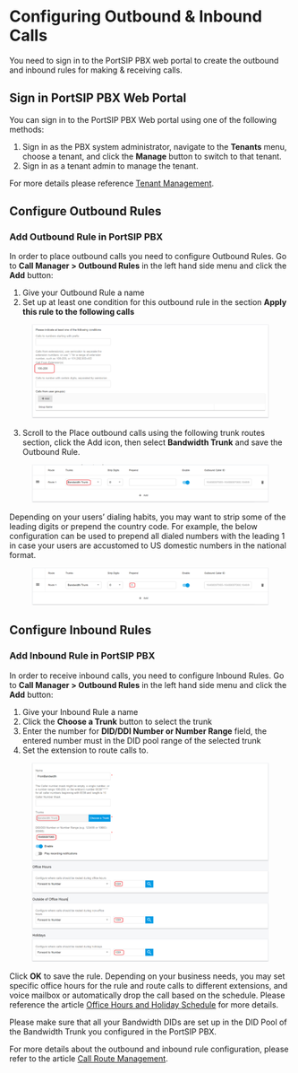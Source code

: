 # Configuring Outbound & Inbound Calls

You need to sign in to the PortSIP PBX web portal to create the outbound and inbound rules for making & receiving calls.

## Sign in PortSIP PBX Web Portal

You can sign in to the PortSIP PBX Web portal using one of the following methods:

1. Sign in as the PBX system administrator, navigate to the **Tenants** menu, choose a tenant, and click the **Manage** button to switch to that tenant.
2. Sign in as a tenant admin to manage the tenant.

For more details please reference [Tenant Management](../../portsip-pbx-administration-guide/3-tenant-management.md).

## Configure Outbound Rules

### Add Outbound Rule in PortSIP PBX

In order to place outbound calls you need to configure Outbound Rules. Go to **Call Manager > Outbound Rules** in the left hand side menu and click the **Add** button:

1. Give your Outbound Rule a name
2. Set up at least one condition for this outbound rule in the section **Apply this rule to the following calls**

<figure><img src="../../../.gitbook/assets/wavix-fig21.png" alt=""><figcaption></figcaption></figure>

3. Scroll to the Place outbound calls using the following trunk routes section, click the Add icon, then select **Bandwidth Trunk** and save the Outbound Rule.

<figure><img src="../../../.gitbook/assets/bandwidth_trunk_3.png" alt=""><figcaption></figcaption></figure>

Depending on your users’ dialing habits, you may want to strip some of the leading digits or prepend the country code. For example, the below configuration can be used to prepend all dialed numbers with the leading 1 in case your users are accustomed to US domestic numbers in the national format.

<figure><img src="../../../.gitbook/assets/bandwidth_trunk_4.png" alt=""><figcaption></figcaption></figure>

## Configure Inbound Rules

### Add Inbound Rule in PortSIP PBX

In order to receive inbound calls, you need to configure Inbound Rules. Go to **Call Manager > Outbound Rules** in the left hand side menu and click the **Add** button:

1. Give your Inbound Rule a name
2. Click the **Choose a Trunk** button to select the trunk
3. Enter the number for **DID/DDI Number or Number Range** field, the entered number must in the DID pool range of the selected trunk
4. Set the extension to route calls to.

<figure><img src="../../../.gitbook/assets/bandwidth_trunk_5.png" alt=""><figcaption></figcaption></figure>

Click **OK** to save the rule. Depending on your business needs, you may set specific office hours for the rule and route calls to different extensions, and voice mailbox or automatically drop the call based on the schedule. Please reference the article [Office Hours and Holiday Schedule](../../portsip-pbx-administration-guide/30-office-hours-and-holiday-schedule/) for more details.

Please make sure that all your Bandwidth DIDs are set up in the DID Pool of the Bandwidth Trunk you configured in the PortSIP PBX.

For more details about the outbound and inbound rule configuration, please refer to the article [Call Route Management](../../portsip-pbx-administration-guide/8-call-route-management/).

